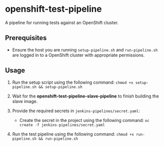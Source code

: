 # openshift-test-pipeline
A pipeline for running tests against an OpenShift cluster.

## Prerequisites

* Ensure the host you are running `setup-pipeline.sh` and `run-pipeline.sh` are logged in to a OpenShift cluster with appropriate permissions.

## Usage

1. Run the setup script using the following command: `chmod +x setup-pipeline.sh && setup-pipeline.sh`

2. Wait for the **openshift-test-pipeline-slave-pipeline** to finish building the slave image.

3. Provide the required secrets in `jenkins-pipelines/secret.yaml`:

    * Create the secret in the project using the following command: `oc create -f jenkins-pipelines/secret.yaml`

4. Run the test pipeline using the following command: `chmod +x run-pipeline.sh && run-pipeline.sh`